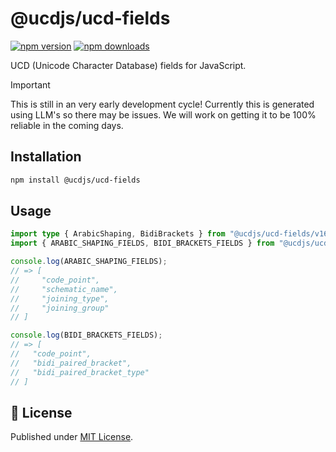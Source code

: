# @ucdjs/ucd-fields

[![npm version][npm-version-src]][npm-version-href]
[![npm downloads][npm-downloads-src]][npm-downloads-href]

UCD (Unicode Character Database) fields for JavaScript.

> [!IMPORTANT]
> This is still in an very early development cycle! Currently this is generated using LLM's so there may be issues.
> We will work on getting it to be 100% reliable in the coming days.

## Installation

```bash
npm install @ucdjs/ucd-fields
```

## Usage

```ts
import type { ArabicShaping, BidiBrackets } from "@ucdjs/ucd-fields/v16";
import { ARABIC_SHAPING_FIELDS, BIDI_BRACKETS_FIELDS } from "@ucdjs/ucd-fields/v16";

console.log(ARABIC_SHAPING_FIELDS);
// => [
//     "code_point",
//     "schematic_name",
//     "joining_type",
//     "joining_group"
// ]

console.log(BIDI_BRACKETS_FIELDS);
// => [
//   "code_point",
//   "bidi_paired_bracket",
//   "bidi_paired_bracket_type"
// ]
```

## 📄 License

Published under [MIT License](./LICENSE).

<!-- Badges -->

[npm-version-src]: https://img.shields.io/npm/v/@ucdjs/ucd-fields?style=flat&colorA=18181B&colorB=4169E1
[npm-version-href]: https://npmjs.com/package/@ucdjs/ucd-fields
[npm-downloads-src]: https://img.shields.io/npm/dm/@ucdjs/ucd-fields?style=flat&colorA=18181B&colorB=4169E1
[npm-downloads-href]: https://npmjs.com/package/@ucdjs/ucd-fields
